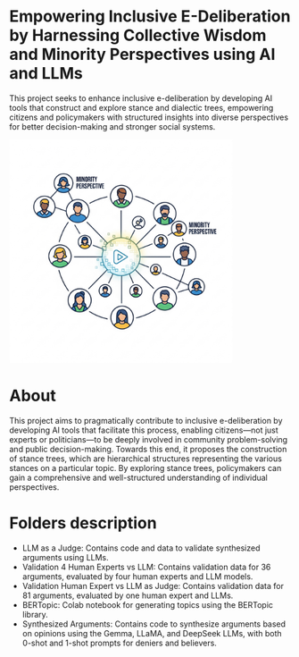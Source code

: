 # Empowering Inclusive E-Deliberation by Harnessing Collective Wisdom and Minority Perspectives using AI and LLMs

This project seeks to enhance inclusive e-deliberation by developing AI tools that construct and explore stance and dialectic trees, empowering citizens and policymakers with structured insights into diverse perspectives for better decision-making and stronger social systems.

<img src="Resource/Gemini_Generated_Image_rjqa53rjqa53rjqa (2).png" alt="Harnessing collective, wisdom and minority perspectives" width="400">

# About
This project aims to pragmatically contribute to inclusive e-deliberation by developing AI tools that facilitate this process, enabling citizens—not just experts or politicians—to be deeply involved in community problem-solving and public decision-making. Towards this end, it proposes the construction of stance trees, which are hierarchical structures representing the various stances on a particular topic.  By exploring stance trees, policymakers can gain a comprehensive and well-structured understanding of individual perspectives.

# Folders description

* LLM as a Judge: Contains code and data to validate synthesized arguments using LLMs.
* Validation 4 Human Experts vs LLM: Contains validation data for 36 arguments, evaluated by four human experts and LLM models.
* Validation  Human Expert vs LLM as Judge: Contains validation data for 81 arguments, evaluated by one human expert and LLMs.
* BERTopic: Colab notebook for generating  topics using the BERTopic library.
* Synthesized Arguments: Contains code to synthesize arguments based on opinions using the Gemma, LLaMA, and DeepSeek LLMs, with both 0-shot and 1-shot prompts for deniers and believers.


